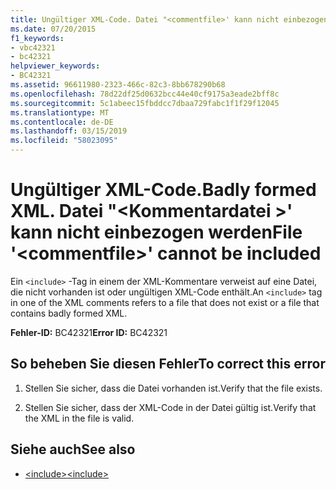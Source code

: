```yaml
---
title: Ungültiger XML-Code. Datei "<commentfile>' kann nicht einbezogen werden
ms.date: 07/20/2015
f1_keywords:
- vbc42321
- bc42321
helpviewer_keywords:
- BC42321
ms.assetid: 96611980-2323-466c-82c3-8bb678290b68
ms.openlocfilehash: 78d22df25d0632bcc44e40cf9175a3eade2bff8c
ms.sourcegitcommit: 5c1abeec15fbddcc7dbaa729fabc1f1f29f12045
ms.translationtype: MT
ms.contentlocale: de-DE
ms.lasthandoff: 03/15/2019
ms.locfileid: "58023095"
---
```

# <a name="badly-formed-xml-file-commentfile-cannot-be-included"></a><span data-ttu-id="ed36f-103">Ungültiger XML-Code.</span><span class="sxs-lookup"><span data-stu-id="ed36f-103">Badly formed XML.</span></span> <span data-ttu-id="ed36f-104">Datei "\<Kommentardatei >' kann nicht einbezogen werden</span><span class="sxs-lookup"><span data-stu-id="ed36f-104">File '\<commentfile>' cannot be included</span></span>
<span data-ttu-id="ed36f-105">Ein `<include>` -Tag in einem der XML-Kommentare verweist auf eine Datei, die nicht vorhanden ist oder ungültigen XML-Code enthält.</span><span class="sxs-lookup"><span data-stu-id="ed36f-105">An `<include>` tag in one of the XML comments refers to a file that does not exist or a file that contains badly formed XML.</span></span>  
  
 <span data-ttu-id="ed36f-106">**Fehler-ID:** BC42321</span><span class="sxs-lookup"><span data-stu-id="ed36f-106">**Error ID:** BC42321</span></span>  
  
## <a name="to-correct-this-error"></a><span data-ttu-id="ed36f-107">So beheben Sie diesen Fehler</span><span class="sxs-lookup"><span data-stu-id="ed36f-107">To correct this error</span></span>  
  
1.  <span data-ttu-id="ed36f-108">Stellen Sie sicher, dass die Datei vorhanden ist.</span><span class="sxs-lookup"><span data-stu-id="ed36f-108">Verify that the file exists.</span></span>  
  
2.  <span data-ttu-id="ed36f-109">Stellen Sie sicher, dass der XML-Code in der Datei gültig ist.</span><span class="sxs-lookup"><span data-stu-id="ed36f-109">Verify that the XML in the file is valid.</span></span>  
  
## <a name="see-also"></a><span data-ttu-id="ed36f-110">Siehe auch</span><span class="sxs-lookup"><span data-stu-id="ed36f-110">See also</span></span>

- [<span data-ttu-id="ed36f-111">\<include></span><span class="sxs-lookup"><span data-stu-id="ed36f-111">\<include></span></span>](../../visual-basic/language-reference/xmldoc/include.md)
